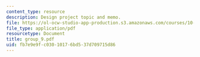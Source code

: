 ```yaml
---
content_type: resource
description: Design project topic and memo.
file: https://ol-ocw-studio-app-production.s3.amazonaws.com/courses/10-491-integrated-chemical-engineering-ii-spring-2006/fb7e9e9fc03010176bd537d709715d86_group_9.pdf
file_type: application/pdf
resourcetype: Document
title: group_9.pdf
uid: fb7e9e9f-c030-1017-6bd5-37d709715d86
---
```

